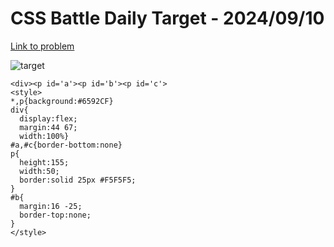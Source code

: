 # CSS Battle Daily Target - 2024/09/10

[Link to problem](https://cssbattle.dev/play/zAWrxihVG87c1ti1BuSi)

![target](https://firebasestorage.googleapis.com/v0/b/cssbattleapp.appspot.com/o/user%2Fe6YbeBahWNPT7VpE2rE2p85byxa2%2Ftargets%2Ftarget_nG9vqgd.png?alt=media)


```
<div><p id='a'><p id='b'><p id='c'>
<style>
*,p{background:#6592CF}
div{
  display:flex;
  margin:44 67;
  width:100%}
#a,#c{border-bottom:none} 
p{
  height:155;
  width:50;
  border:solid 25px #F5F5F5;
}
#b{
  margin:16 -25;
  border-top:none;
}
</style>
```